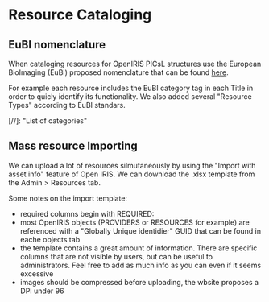 # Resource Cataloging

## EuBI nomenclature

When cataloging resources for OpenIRIS PICsL structures use the European BioImaging (EuBI) proposed nomenclature that can be found [here]().

For example each resource includes the EuBI category tag in each Title in order to quicly identify its functionality. We also added several "Resource Types" according to EuBI standars.

[//]: "List of categories"

## Mass resource Importing

We can upload a lot of resources silmutaneously by using the "Import with asset info" feature of Open IRIS. We can download the .xlsx template from the Admin > Resources tab.

Some notes on the import template:

- required columns begin with REQUIRED:
- most OpenIRIS objects (PROVIDERS or RESOURCES for example) are referenced with a "Globally Unique identidier" GUID that can be found in eache objects tab
- the template contains a great amount of information. There are specific columns that are not visible by users, but can be useful to administrators. Feel free to add as much info as you can even if it seems excessive
- images should be compressed before uploading, the wbsite proposes a DPI under 96
